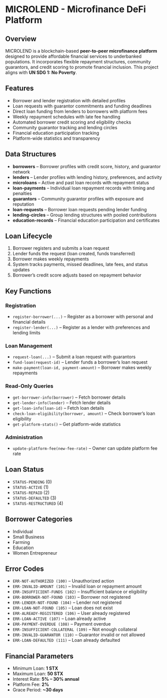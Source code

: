 # MICROLEND - Microfinance DeFi Platform

## Overview

MICROLEND is a blockchain-based **peer-to-peer microfinance platform** designed to provide affordable financial services to underbanked populations. It incorporates flexible repayment structures, community guarantors, and credit scoring to promote financial inclusion. This project aligns with **UN SDG 1: No Poverty**.

## Features

* Borrower and lender registration with detailed profiles
* Loan requests with guarantor commitments and funding deadlines
* Direct loan funding from lenders to borrowers with platform fees
* Weekly repayment schedules with late fee handling
* Automated borrower credit scoring and eligibility checks
* Community guarantor tracking and lending circles
* Financial education participation tracking
* Platform-wide statistics and transparency

## Data Structures

* **borrowers** – Borrower profiles with credit score, history, and guarantor network
* **lenders** – Lender profiles with lending history, preferences, and activity
* **microloans** – Active and past loan records with repayment status
* **loan-payments** – Individual loan repayment records with timing and penalties
* **guarantors** – Community guarantor profiles with exposure and reputation
* **loan-requests** – Borrower loan requests pending lender funding
* **lending-circles** – Group lending structures with pooled contributions
* **education-records** – Financial education participation and certificates

## Loan Lifecycle

1. Borrower registers and submits a loan request
2. Lender funds the request (loan created, funds transferred)
3. Borrower makes weekly repayments
4. System tracks payments, missed deadlines, late fees, and status updates
5. Borrower’s credit score adjusts based on repayment behavior

## Key Functions

### Registration

* `register-borrower(...)` – Register as a borrower with personal and financial details
* `register-lender(...)` – Register as a lender with preferences and lending limits

### Loan Management

* `request-loan(...)` – Submit a loan request with guarantors
* `fund-loan(request-id)` – Lender funds a borrower’s loan request
* `make-payment(loan-id, payment-amount)` – Borrower makes weekly repayments

### Read-Only Queries

* `get-borrower-info(borrower)` – Fetch borrower details
* `get-lender-info(lender)` – Fetch lender details
* `get-loan-info(loan-id)` – Fetch loan details
* `check-loan-eligibility(borrower, amount)` – Check borrower’s loan eligibility
* `get-platform-stats()` – Get platform-wide statistics

### Administration

* `update-platform-fee(new-fee-rate)` – Owner can update platform fee rate

## Loan Status

* `STATUS-PENDING` (0)
* `STATUS-ACTIVE` (1)
* `STATUS-REPAID` (2)
* `STATUS-DEFAULTED` (3)
* `STATUS-RESTRUCTURED` (4)

## Borrower Categories

* Individual
* Small Business
* Farming
* Education
* Women Entrepreneur

## Error Codes

* `ERR-NOT-AUTHORIZED (100)` – Unauthorized action
* `ERR-INVALID-AMOUNT (101)` – Invalid loan or repayment amount
* `ERR-INSUFFICIENT-FUNDS (102)` – Insufficient balance or eligibility
* `ERR-BORROWER-NOT-FOUND (103)` – Borrower not registered
* `ERR-LENDER-NOT-FOUND (104)` – Lender not registered
* `ERR-LOAN-NOT-FOUND (105)` – Loan does not exist
* `ERR-ALREADY-REGISTERED (106)` – User already registered
* `ERR-LOAN-ACTIVE (107)` – Loan already active
* `ERR-PAYMENT-OVERDUE (108)` – Payment overdue
* `ERR-INSUFFICIENT-COLLATERAL (109)` – Not enough collateral
* `ERR-INVALID-GUARANTOR (110)` – Guarantor invalid or not allowed
* `ERR-LOAN-DEFAULTED (111)` – Loan already defaulted

## Financial Parameters

* Minimum Loan: **1 STX**
* Maximum Loan: **50 STX**
* Interest Rate: **5% – 30% annual**
* Platform Fee: **2%**
* Grace Period: **~30 days**
